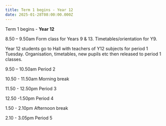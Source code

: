 ```yaml
---
title: Term 1 begins - Year 12
date: 2025-01-28T08:00:00.000Z
---
```

Term 1 begins - **Year 12**

8.50 – 9.50am
Form class for Years 9 & 13.
Timetables/orientation for Y9.

Year 12 students go to Hall with teachers of Y12 subjects for period 1 Tuesday. Organisation, timetables, new pupils etc then released to period 1 classes.

9.50 – 10.50am Period 2

10.50 - 11.50am Morning break

11.50 - 12.50pm Period 3

12.50 -1.50pm Period 4

1.50 - 2.10pm Afternoon break

2.10 - 3.05pm Period 5
